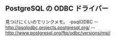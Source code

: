 ## PostgreSQL の ODBC ドライバー

見つけにくいのでリンクメモ。
-psqlODBC
--http://psqlodbc.projects.postgresql.org/
--http://www.postgresql.org/ftp/odbc/versions/msi/

